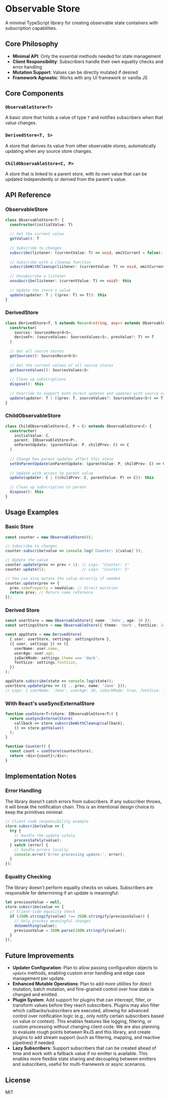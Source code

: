 # Observable Store

A minimal TypeScript library for creating observable state containers with subscription capabilities.

## Core Philosophy

- **Minimal API**: Only the essential methods needed for state management
- **Client Responsibility**: Subscribers handle their own equality checks and error handling
- **Mutation Support**: Values can be directly mutated if desired
- **Framework Agnostic**: Works with any UI framework or vanilla JS

## Core Components

### `ObservableStore<T>`

A basic store that holds a value of type `T` and notifies subscribers when that value changes.

### `DerivedStore<T, S>`

A store that derives its value from other observable stores, automatically updating when any source store changes.

### `ChildObservableStore<C, P>`

A store that is linked to a parent store, with its own value that can be updated independently or derived from the parent's value.

## API Reference

### ObservableStore

```typescript
class ObservableStore<T> {
  constructor(initialValue: T)
  
  // Get the current value
  getValue(): T
  
  // Subscribe to changes
  subscribe(listener: (currentValue: T) => void, emitCurrent = false): this
  
  // Subscribe with a cleanup function
  subscribeWithCleanup(listener: (currentValue: T) => void, emitCurrent = false): () => void
  
  // Unsubscribe a listener
  unsubscribe(listener: (currentValue: T) => void): this
  
  // Update the store's value
  update(updater: T | ((prev: T) => T)): this
}
```

### DerivedStore

```typescript
class DerivedStore<T, S extends Record<string, any>> extends ObservableStore<T> {
  constructor(
    sources: SourcesRecord<S>,
    deriveFn: (sourceValues: SourcesValues<S>, prevValue?: T) => T
  )
  
  // Get all source stores
  getSources(): SourcesRecord<S>
  
  // Get the current values of all source stores
  getSourceValues(): SourcesValues<S>
  
  // Clean up subscriptions
  dispose(): this
  
  // Override to support both direct updates and updates with source values
  update(updater: T | ((prev: T, sourceValues?: SourcesValues<S>) => T)): this
}
```

### ChildObservableStore

```typescript
class ChildObservableStore<C, P = C> extends ObservableStore<C> {
  constructor(
    initialValue: C,
    parent: IObservableStore<P>,
    onParentUpdate: (parentValue: P, childPrev: C) => C
  )
  
  // Change how parent updates affect this store
  setOnParentUpdate(onParentUpdate: (parentValue: P, childPrev: C) => C): this
  
  // Update with access to parent value
  update(updater: C | ((childPrev: C, parentValue: P) => C)): this
  
  // Clean up subscription to parent
  dispose(): this
}
```

## Usage Examples

### Basic Store

```typescript
const counter = new ObservableStore(0);

// Subscribe to changes
counter.subscribe(value => console.log(`Counter: ${value}`));

// Update the value
counter.update(prev => prev + 1); // Logs: "Counter: 1"
counter.update(5);                // Logs: "Counter: 5"

// You can also mutate the value directly if needed
counter.update(prev => {
  prev.someProperty = newValue; // Direct mutation
  return prev; // Return same reference
});
```

### Derived Store

```typescript
const userStore = new ObservableStore({ name: 'John', age: 30 });
const settingsStore = new ObservableStore({ theme: 'dark', fontSize: 14 });

const appState = new DerivedStore(
  { user: userStore, settings: settingsStore },
  ({ user, settings }) => ({
    userName: user.name,
    userAge: user.age,
    isDarkMode: settings.theme === 'dark',
    fontSize: settings.fontSize,
  })
);

appState.subscribe(state => console.log(state));
userStore.update(prev => ({ ...prev, name: 'Jane' }));
// Logs: { userName: 'Jane', userAge: 30, isDarkMode: true, fontSize: 14 }
```

### With React's useSyncExternalStore

```typescript
function useStore<T>(store: IObservableStore<T>) {
  return useSyncExternalStore(
    callback => store.subscribeWithCleanup(callback),
    () => store.getValue()
  );
}

function Counter() {
  const count = useStore(counterStore);
  return <div>{count}</div>;
}
```

## Implementation Notes

### Error Handling

The library doesn't catch errors from subscribers. If any subscriber throws, it will break the notification chain. This is an intentional design choice to keep the primitives minimal:

```javascript
// Client code responsibility example
store.subscribe(value => {
  try {
    // Handle the update safely
    processSafely(value);
  } catch (error) {
    // Handle errors locally
    console.error('Error processing update:', error);
  }
});
```

### Equality Checking

The library doesn't perform equality checks on values. Subscribers are responsible for determining if an update is meaningful:

```javascript
let previousValue = null;
store.subscribe(value => {
  // Client-side equality check
  if (JSON.stringify(value) !== JSON.stringify(previousValue)) {
    // Only process meaningful changes
    doSomething(value);
    previousValue = JSON.parse(JSON.stringify(value));
  }
});
```


## Future Improvements

- **Updater Configuration**: Plan to allow passing configuration objects to `update` methods, enabling custom error handling and edge case management per update.
- **Enhanced Mutable Operations**: Plan to add more utilities for direct mutation, batch mutation, and fine-grained control over how state is changed and emitted.
- **Plugin System**: Add support for plugins that can intercept, filter, or transform values before they reach subscribers. Plugins may also filter which callbacks/subscribers are executed, allowing for advanced control over notification logic (e.g., only notify certain subscribers based on value or context). This enables features like logging, filtering, or custom processing without changing client code. We are also planning to evaluate rough points between RxJS and this library, and create plugins to add stream support (such as filtering, mapping, and reactive pipelines) if needed.
- **Lazy Subscribers**: Support subscribers that can be created ahead of time and work with a fallback value if no emitter is available. This enables more flexible state sharing and decoupling between emitters and subscribers, useful for multi-framework or async scenarios.

## License

MIT
